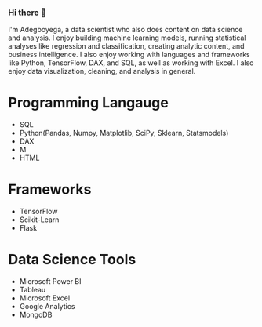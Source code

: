 ### Hi there 👋

I'm Adegboyega, a data scientist who also does content on data science and analysis. I enjoy building machine learning models, running statistical analyses like regression and classification, creating analytic content, and business intelligence. I also enjoy working with languages and frameworks like Python, TensorFlow, DAX, and SQL, as well as working with Excel. I also enjoy data visualization, cleaning, and analysis in general.

# Programming Langauge 

- SQL
- Python(Pandas, Numpy, Matplotlib, SciPy, Sklearn, Statsmodels)
- DAX
- M
- HTML

# Frameworks
- TensorFlow
- Scikit-Learn
- Flask

# Data Science Tools
- Microsoft Power BI
- Tableau
- Microsoft Excel
- Google Analytics
- MongoDB



